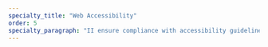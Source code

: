 ```yaml
---
specialty_title: "Web Accessibility"
order: 5
specialty_paragraph: "II ensure compliance with accessibility guidelines and improve user experience for people with disabilities"
---
```

